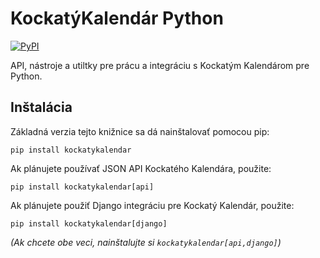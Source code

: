 # KockatýKalendár Python

[![PyPI](https://img.shields.io/pypi/v/kockatykalendar.svg)](https://pypi.python.org/pypi/kockatykalendar)

API, nástroje a utiltky pre prácu a integráciu s Kockatým Kalendárom pre Python.

## Inštalácia

Základná verzia tejto knižnice sa dá nainštalovať pomocou pip:
```shell
pip install kockatykalendar
```

Ak plánujete používať JSON API Kockatého Kalendára, použite:
```shell
pip install kockatykalendar[api]
```

Ak plánujete použiť Django integráciu pre Kockatý Kalendár, použite:
```shell
pip install kockatykalendar[django]
```
*(Ak chcete obe veci, nainštalujte si `kockatykalendar[api,django]`)*
